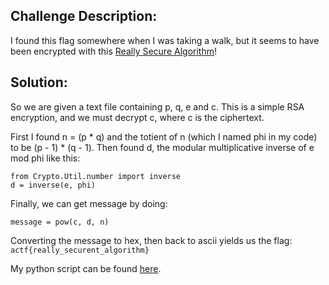 ## Challenge Description:
I found this flag somewhere when I was taking a walk, but it seems to have been encrypted with this [Really Secure Algorithm](https://github.com/TheEquus/angstromCTF2019-Writeups/blob/master/Crypto/really_secure_algorithm.txt)!

## Solution:
So we are given a text file containing p, q, e and c. This is a simple RSA encryption, and we must decrypt c, where c is the ciphertext.

First I found n = (p \* q) and the totient of n (which I named phi in my code) to be (p - 1) \* (q - 1).
Then found d, the modular multiplicative inverse of e mod phi like this:
```
from Crypto.Util.number import inverse
d = inverse(e, phi)
```

Finally, we can get message by doing:
```
message = pow(c, d, n)
```
Converting the message to hex, then back to ascii yields us the flag:
`actf{really_securent_algorithm}`

My python script can be found [here](https://github.com/TheEquus/angstromCTF2019-Writeups/blob/master/Crypto/RSA.py).
